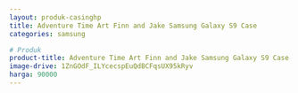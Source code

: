 ```yaml
---
layout: produk-casinghp
title: Adventure Time Art Finn and Jake Samsung Galaxy S9 Case
categories: samsung

# Produk
product-title: Adventure Time Art Finn and Jake Samsung Galaxy S9 Case
image-drive: 1ZnGOdF_ILYcecspEuQdBCFqsUX95kRyv
harga: 90000
---
```

